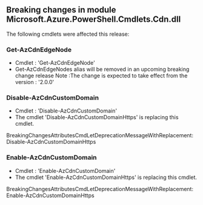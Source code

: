 ## Breaking changes in module Microsoft.Azure.PowerShell.Cmdlets.Cdn.dll

 The following cmdlets were affected this release:




### **Get-AzCdnEdgeNode**
 - Cmdlet : 'Get-AzCdnEdgeNode'
 - Get-AzCdnEdgeNodes alias will be removed in an upcoming breaking change release
Note :The change is expected to take effect from the version :  '2.0.0'






### **Disable-AzCdnCustomDomain**
 - Cmdlet : 'Disable-AzCdnCustomDomain'
 - The cmdlet 'Disable-AzCdnCustomDomainHttps' is replacing this cmdlet.


BreakingChangesAttributesCmdLetDeprecationMessageWithReplacement: Disable-AzCdnCustomDomainHttps





### **Enable-AzCdnCustomDomain**
 - Cmdlet : 'Enable-AzCdnCustomDomain'
 - The cmdlet 'Enable-AzCdnCustomDomainHttps' is replacing this cmdlet.


BreakingChangesAttributesCmdLetDeprecationMessageWithReplacement: Enable-AzCdnCustomDomainHttps


